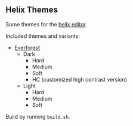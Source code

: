 ## Helix Themes

Some themes for the [helix editor](https://github.com/helix-editor/helix).

Included themes and variants:

- [Everforest](https://github.com/sainnhe/everforest)
  - Dark
    - Hard
    - Medium
    - Soft
    - HC (customized high contrast version)
  - Light
    - Hard
    - Medium
    - Soft

Build by running `build.sh`.